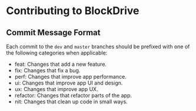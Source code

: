 # Contributing to BlockDrive

## Commit Message Format

Each commit to the `dev` and `master` branches should be prefixed with one of the following categories when applicable:

- feat: Changes that add a new feature.
- fix: Changes that fix a bug.
- perf: Changes that improve app performance.
- ui: Changes that improve app UI and design.
- ux: Changes that improve app UX.
- refactor: Changes that refactor parts of the app.
- nit: Changes that clean up code in small ways.
